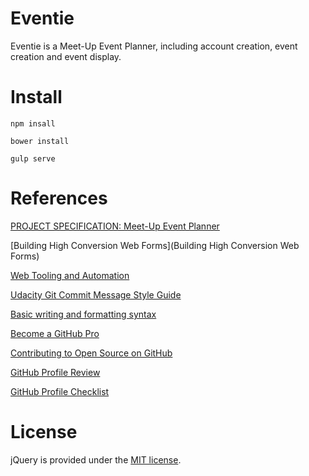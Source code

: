 # Eventie
Eventie is a Meet-Up Event Planner, including account creation, event creation and event display.

# Install
```
npm insall

bower install

gulp serve
```

# References
[PROJECT SPECIFICATION: Meet-Up Event Planner](https://review.udacity.com/?_ga=1.109568326.294826294.1463452248#!/rubrics/109/view)

[Building High Conversion Web Forms](Building High Conversion Web Forms)

[Web Tooling and Automation](https://classroom.udacity.com/nanodegrees/nd802/parts/8021345401/modules/555574864975462/lessons/5555748649239847/concepts/55243086020923)

[Udacity Git Commit Message Style Guide](http://udacity.github.io/git-styleguide/)

[Basic writing and formatting syntax](https://help.github.com/articles/basic-writing-and-formatting-syntax/)

[Become a GitHub Pro](http://blog.udacity.com/2015/06/become-github-pro.html?_ga=1.64497132.294826294.1463452248)

[Contributing to Open Source on GitHub](https://guides.github.com/activities/contributing-to-open-source/)

[GitHub Profile Review](https://review.udacity.com/?_ga=1.33931874.294826294.1463452248#!/rubrics/52/view)

[GitHub Profile Checklist](https://docs.google.com/document/d/1a9AKnNyqfGgdQV5ohPCN5H9ntnEUhMptWMwVBWURCN0/pub?embedded=true)

# License
jQuery is provided under the [MIT license](https://tldrlegal.com/license/mit-license).
